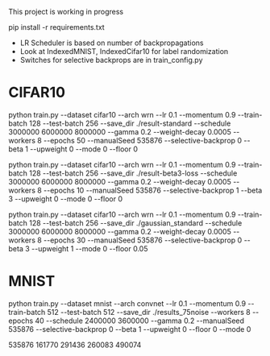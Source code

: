 This project is working in progress

pip install -r requirements.txt


* LR Scheduler is based on number of backpropagations
* Look at IndexedMNIST, IndexedCifar10 for label randomization
* Switches for selective backprops are in train_config.py

# CIFAR10


python train.py --dataset cifar10 --arch wrn --lr 0.1 --momentum 0.9 --train-batch 128  --test-batch 256 --save_dir ./result-standard --schedule 3000000 6000000 8000000 --gamma 0.2 --weight-decay 0.0005 --workers 8 --epochs 50  --manualSeed 535876 --selective-backprop 0 --beta 1 --upweight 0 --mode 0 --floor 0

python train.py --dataset cifar10 --arch wrn --lr 0.1 --momentum 0.9 --train-batch 128  --test-batch 256 --save_dir ./result-beta3-loss --schedule 3000000 6000000 8000000 --gamma 0.2 --weight-decay 0.0005 --workers 8 --epochs 10  --manualSeed 535876 --selective-backprop 1 --beta 3 --upweight 0 --mode 0 --floor 0




python train.py --dataset cifar10 --arch wrn --lr 0.1 --momentum 0.9 --train-batch 128  --test-batch 256 --save_dir ./gaussian_standard --schedule 3000000 6000000 8000000 --gamma 0.2 --weight-decay 0.0005 --workers 8 --epochs 30  --manualSeed 535876 --selective-backprop 0 --beta 3 --upweight 1 --mode 0 --floor 0.05




# MNIST
python train.py --dataset mnist --arch convnet --lr 0.1 --momentum 0.9 --train-batch 512  --test-batch 512 --save_dir ./results_75noise --workers 8 --epochs 40 --schedule 2400000 3600000 --gamma 0.2 --manualSeed 535876 --selective-backprop 0 --beta 1 --upweight 0 --floor 0 --mode 0



535876 161770 291436 260083 490074


